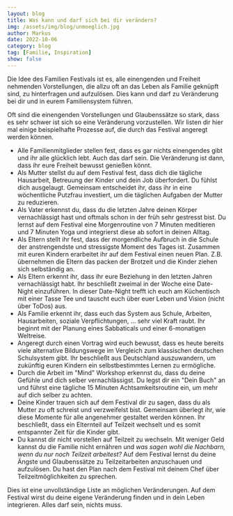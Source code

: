 ```yaml
---
layout: blog
title: Was kann und darf sich bei dir verändern?
img: /assets/img/blog/unmoeglich.jpg
author: Markus
date: 2022-10-06
category: blog
tag: [Familie, Inspiration]
show: false
---
```


Die Idee des Familien Festivals ist es, alle einengenden und Freiheit
nehmenden Vorstellungen, die allzu oft an das Leben als Familie geknüpft sind, zu
hinterfragen und aufzulösen. Dies kann und darf zu Veränderung bei dir und
in eurem Familiensystem führen.

Oft sind die einengenden Vorstellungen und Glaubenssätze so stark, dass es sehr
schwer ist sich so eine Veränderung vorzustellen. Wir listen dir hier mal einige
beispielhafte Prozesse auf, die durch das Festival angeregt werden können.

* Alle Familienmitglieder stellen fest, dass es gar nichts einengendes gibt und
  ihr alle glücklich lebt. Auch das darf sein. Die Veränderung ist dann, dass ihr
  eure Freiheit bewusst genießen könnt.
* Als Mutter stellst du auf dem Festival fest, dass dich die tägliche Hausarbeit,
  Betreuung der Kinder und dein Job überfordert. Du fühlst dich ausgelaugt. Gemeinsam
  entscheidet ihr, dass ihr in eine wöchentliche Putzfrau investiert, um die
  täglichen Aufgaben der Mutter zu reduzieren.
* Als Vater erkennst du, dass du die letzten Jahre deinen Körper vernachlässigt hast
  und oftmals schon in der früh sehr gestresst bist. Du lernst auf dem Festival eine
  Morgenroutine von 7 Minuten meditieren und 7 Minuten Yoga und integrierst diese
  ab sofort in deinen Alltag.
* Als Eltern stellt ihr fest, dass der morgendliche Aufbruch in die Schule der
  anstrengendste und stressigste Moment des Tages ist. Zusammen mit euren Kindern
  erarbeitet ihr auf dem Festival einen neuen Plan. Z.B. übernehmen die Eltern das
  packen der Brotzeit und die Kinder ziehen sich selbständig an.
* Als Eltern erkennt ihr, dass ihr eure Beziehung in den letzten Jahren vernachlässigt
  habt. Ihr beschließt zweimal in der Woche eine Date-Night einzuführen. In dieser
  Date-Night trefft ich euch am Küchentisch mit einer Tasse Tee und tauscht euch
  über euer Leben und Vision (nicht über ToDos) aus.
* Als Familie erkennt ihr, dass euch das System aus Schule, Arbeiten, Hausarbeiten,
  soziale Verpflichtungen, ... sehr viel Kraft raubt. Ihr beginnt mit der Planung
  eines Sabbaticals und einer 6-monatigen Weltreise.
* Angeregt durch einen Vortrag wird euch bewusst, dass es heute bereits viele alternative
  Bildungswege im Vergleich zum klassischen deutschen Schulsystem gibt. Ihr beschließt
  aus Deutschland auszuwandern, um zukünftig euren Kindern ein selbstbestimmtes
  Lernen zu ermögliche.
* Durch die Arbeit im "Mind" Workshop erkennst du, dass du deine Gefühle und dich selber
  vernachlässigst. Du legst dir ein "Dein Buch" an und führst eine tägliche 15 Minuten
  Achtsamkeitsroutine ein, um mehr auf dich selber zu achten.
* Deine Kinder trauen sich auf dem Festival dir zu sagen, dass du als Mutter zu oft
  schreist und verzweifelst bist. Gemeinsam überlegt ihr, wie diese Momente für
  alle angenehmer gestaltet werden können. Ihr beschließt, dass ein Elternteil auf
  Teilzeit wechselt und es somit entspannter Zeit für die Kinder gibt.
* Du kannst dir nicht vorstellen auf Teilzeit zu wechseln. Mit weniger Geld kannst
  du die Familie nicht ernähren und *was sagen wohl die Nachbarn, wenn du nur noch
  Teilzeit arbeitest?* Auf dem Festival lernst du deine Ängste und Glaubenssätze
  zu Teilzeitarbeiten anzuschauen und aufzulösen. Du hast den Plan nach dem Festival
  mit deinem Chef über Teilzeitmöglichkeiten zu sprechen.

Dies ist eine unvollständige Liste an möglichen Veränderungen. Auf dem Festival
wirst du deine eigene Veränderung finden und in dein Leben integrieren. Alles
darf sein, nichts muss.
